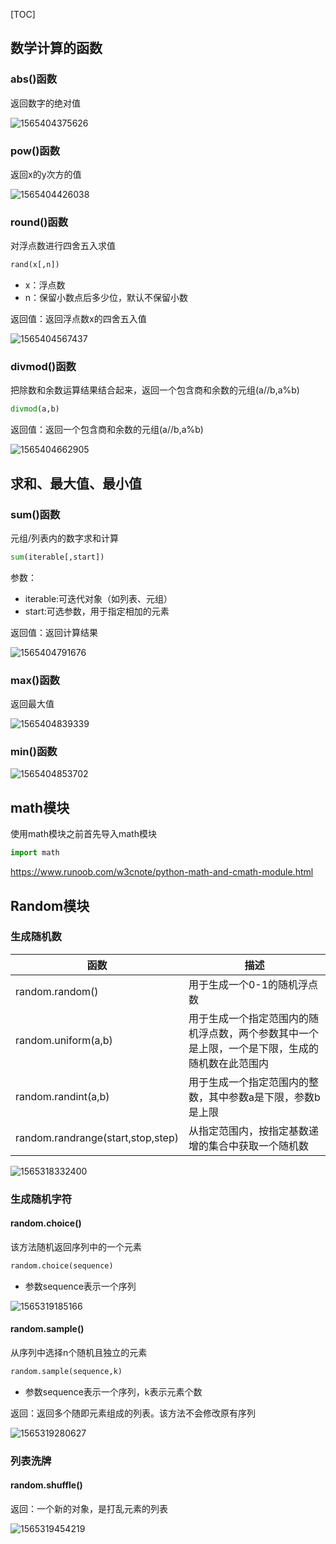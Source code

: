 [TOC]

## 数学计算的函数

### abs()函数

返回数字的绝对值

![1565404375626](E:\Typora笔记\Python\assets\1565404375626.png)

### pow()函数

返回x的y次方的值

![1565404426038](E:\Typora笔记\Python\assets\1565404426038.png)

### round()函数

对浮点数进行四舍五入求值

```python
rand(x[,n])
```

- x：浮点数
- n：保留小数点后多少位，默认不保留小数 

返回值：返回浮点数x的四舍五入值

![1565404567437](E:\Typora笔记\Python\assets\1565404567437.png)

### divmod()函数

把除数和余数运算结果结合起来，返回一个包含商和余数的元组(a//b,a%b)

```python
divmod(a,b)
```

返回值：返回一个包含商和余数的元组(a//b,a%b)

![1565404662905](E:\Typora笔记\Python\assets\1565404662905.png)

## 求和、最大值、最小值

### sum()函数

元组/列表内的数字求和计算

```python
sum(iterable[,start])
```

参数：

- iterable:可迭代对象（如列表、元组）
- start:可选参数，用于指定相加的元素

返回值：返回计算结果

![1565404791676](E:\Typora笔记\Python\assets\1565404791676.png)

### max()函数

返回最大值

![1565404839339](E:\Typora笔记\Python\assets\1565404839339.png)

### min()函数

![1565404853702](E:\Typora笔记\Python\assets\1565404853702.png)

## math模块

使用math模块之前首先导入math模块

```python
import math
```

<https://www.runoob.com/w3cnote/python-math-and-cmath-module.html>

## Random模块

### 生成随机数

| 函数                              | 描述                                                         |
| --------------------------------- | ------------------------------------------------------------ |
| random.random()                   | 用于生成一个0-1的随机浮点数                                  |
| random.uniform(a,b)               | 用于生成一个指定范围内的随机浮点数，两个参数其中一个是上限，一个是下限，生成的随机数在此范围内 |
| random.randint(a,b)               | 用于生成一个指定范围内的整数，其中参数a是下限，参数b是上限   |
| random.randrange(start,stop,step) | 从指定范围内，按指定基数递增的集合中获取一个随机数           |

![1565318332400](E:\Typora笔记\Python\assets\1565318332400.png)

### 生成随机字符

#### random.choice()

该方法随机返回序列中的一个元素

```python
random.choice(sequence)
```

- 参数sequence表示一个序列

![1565319185166](E:\Typora笔记\Python\assets\1565319185166.png)

#### random.sample()

从序列中选择n个随机且独立的元素

```python
random.sample(sequence,k)
```

- 参数sequence表示一个序列，k表示元素个数

返回：返回多个随即元素组成的列表。该方法不会修改原有序列

![1565319280627](E:\Typora笔记\Python\assets\1565319280627.png)

### 列表洗牌

#### random.shuffle()

返回：一个新的对象，是打乱元素的列表

![1565319454219](E:\Typora笔记\Python\assets\1565319454219.png)

